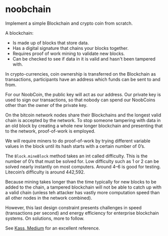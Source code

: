 # noobchain

Implement a simple Blockchain and crypto coin from scratch.

A blockchain:

* Is made up of blocks that store data.
* Has a digital signature that chains your blocks together.
* Requires proof of work mining to validate new blocks.
* Can be checked to see if data in it is valid and hasn't been tampered with.

In crypto-currencies, coin ownership is transferred on the Blockchain as transactions, 
participants have an address which funds can be sent to and from.

For our NoobCoin, the public key will act as our address. Our private key is used to 
sign our transactions, so that nobody can spend our NoobCoins other than the owner of 
the private key.

On the bitcoin network nodes share their Blockchains and the longest valid chain is 
accepted by the network. To stop someone tampering with data in an old block by creating 
a whole new longer blockchain and presenting that to the network, proof-of-work is
employed.

We will require miners to do proof-of-work by trying different variable values in the 
block until its hash starts with a certain number of 0’s.

The `Block.mineBlock` method takes an int called difficulty. This is the number of 0’s 
that must be solved for. Low difficulty such as 1 or 2 can be solved nearly instantly on 
most computers. Around 4–6 is good for testing. Litecoin’s difficulty is around 442,592.

Because mining takes longer than the time typically for new blocks to be added to the
chain, a tampered blockchain will not be able to catch up with a valid chain (unless
teh attacker has vastly more computation speed than all other nodes in the network combined).

However, this last design constraint presents challenges in speed (transactions per second)
and energy efficiency for enterprise blockchain systems. On solutions, more to follow.


See [Kass, Medium](https://medium.com/programmers-blockchain/create-simple-blockchain-java-tutorial-from-scratch-6eeed3cb03fa)
for an excellent reference.